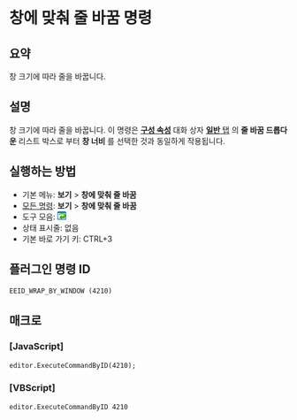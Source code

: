 # 창에 맞춰 줄 바꿈 명령

## 요약

창 크기에 따라 줄을 바꿉니다.

## 설명

창 크기에 따라 줄을 바꿉니다.
이 명령은 **[구성 속성](../../dlg/properties/index)** 대화 상자
[**일반** 탭](../../dlg/properties/general/index) 의
**줄 바꿈 드롭다운** 리스트 박스로 부터 **창 너비** 를 선택한 것과 동일하게
작용됩니다.

## 실행하는 방법

- 기본 메뉴: **보기** \> **창에 맞춰 줄 바꿈**
- [모든 명령](../tools/all_commands): **보기** >
**창에 맞춰 줄 바꿈**
- 도구 모음: ![](../../images/wrapbywindow.png)
- 상태 표시줄: 없음
- 기본 바로 가기 키: CTRL+3

## 플러그인 명령 ID

```
EEID_WRAP_BY_WINDOW (4210)
```

## 매크로

### \[JavaScript\]

```
editor.ExecuteCommandByID(4210);
```

### \[VBScript\]

```
editor.ExecuteCommandByID 4210
```

